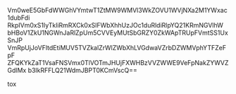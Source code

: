 Vm0weE5GbFdWWGhVYmtwT1ZtMW9WMVl3WkZOVU1WVjNXa2M1YWxac1dubFdi
RkpIVm0xS1IyTkliRmRXCk0xSlFWbXhhUzJOc1duRldiRlpYQ21KRmNGVlhW
bHBoV1ZkU1NGWnJaRlZpUm5CVVEyMUtSbGRZY0ZkWApTRUpFVmtSS1UxSnJP
VmRpUjJoVFltdEtiMUV5TVZkalZrWlZWbXhLVGdwaVZrbDZWMVphYTFZeFpF
ZFQKYkZaT1VsaFNSVmx0TlVOTmJHUjFXWHBzVVZWWE9VeFpNakZYWVZGdlMx
b3lkRFFLQ21WdmJBPT0KCmVscQ==

tox